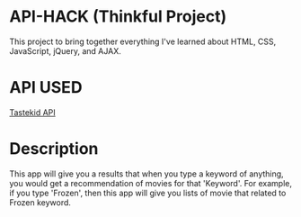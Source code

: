# API-HACK (Thinkful Project)

This project to bring together everything I've learned about HTML, CSS, JavaScript, jQuery, and AJAX.

<h1>API USED</h1>
  <a href="http://www.tastekid.com/read/api">Tastekid API</a>
  
<h1>Description</h1>

This app will give you a results that when you type a keyword of anything, you would get a recommendation of movies for that 'Keyword'.
For example, if you type 'Frozen', then this app will give you lists of movie that related to Frozen keyword.






